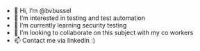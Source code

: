 - 👋 Hi, I’m @bvbussel
- 👀 I’m interested in testing and test automation
- 🌱 I’m currently learning security testing
- 💞️ I’m looking to collaborate on this subject with my co workers
- 📫 Contact me via linkedIn :)

<!---
bvbussel/bvbussel is a ✨ special ✨ repository because its `README.md` (this file) appears on your GitHub profile.
You can click the Preview link to take a look at your changes.
--->
